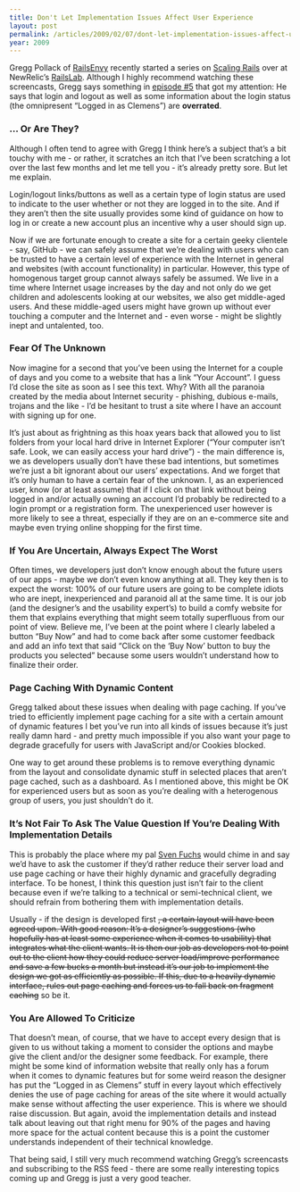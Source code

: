 ```yaml
---
title: Don't Let Implementation Issues Affect User Experience
layout: post
permalink: /articles/2009/02/07/dont-let-implementation-issues-affect-user-experience
year: 2009
---
```


Gregg Pollack of [RailsEnvy](http://railsenvy.com) recently started a
series on [Scaling Rails](http://railslab.newrelic.com/scaling-rails)
over at NewRelic’s [RailsLab](http://railslab.newrelic.com). Although I
highly recommend watching these screencasts, Gregg says something in
[episode
\#5](http://railslab.newrelic.com/2009/02/05/episode-5-advanced-page-caching)
that got my attention: He says that login and logout as well as some
information about the login status (the omnipresent “Logged in as
Clemens”) are **overrated**.

### … Or Are They?

Although I often tend to agree with Gregg I think here’s a subject
that’s a bit touchy with me - or rather, it scratches an itch that I’ve
been scratching a lot over the last few months and let me tell you -
it’s already pretty sore. But let me explain.

Login/logout links/buttons as well as a certain type of login status are
used to indicate to the user whether or not they are logged in to the
site. And if they aren’t then the site usually provides some kind of
guidance on how to log in or create a new account plus an incentive why
a user should sign up.

Now if we are fortunate enough to create a site for a certain geeky
clientele - say, GitHub - we can safely assume that we’re dealing with
users who can be trusted to have a certain level of experience with the
Internet in general and websites (with account functionality) in
particular. However, this type of homogenous target group cannot always
safely be assumed. We live in a time where Internet usage increases by
the day and not only do we get children and adolescents looking at our
websites, we also get middle-aged users. And these middle-aged users
might have grown up without ever touching a computer and the Internet
and - even worse - might be slightly inept and untalented, too.

### Fear Of The Unknown

Now imagine for a second that you’ve been using the Internet for a
couple of days and you come to a website that has a link “Your Account”.
I guess I’d close the site as soon as I see this text. Why? With all the
paranoia created by the media about Internet security - phishing,
dubious e-mails, trojans and the like - I’d be hesitant to trust a site
where I have an account with signing up for one.

It’s just about as frightning as this hoax years back that allowed you
to list folders from your local hard drive in Internet Explorer (“Your
computer isn’t safe. Look, we can easily access your hard drive”) - the
main difference is, we as developers usually don’t have these bad
intentions, but sometimes we’re just a bit ignorant about our users’
expectations. And we forget that it’s only human to have a certain fear
of the unknown. I, as an experienced user, know (or at least assume)
that if I click on that link without being logged in and/or actually
owning an account I’d probably be redirected to a login prompt or a
registration form. The unexperienced user however is more likely to see
a threat, especially if they are on an e-commerce site and maybe even
trying online shopping for the first time.

### If You Are Uncertain, Always Expect The Worst

Often times, we developers just don’t know enough about the future users
of our apps - maybe we don’t even know anything at all. They key then is
to expect the worst: 100% of our future users are going to be complete
idiots who are inept, inexperienced and paranoid all at the same time.
It is our job (and the designer’s and the usability expert’s) to build a
comfy website for them that explains everything that might seem totally
superfluous from our point of view. Believe me, I’ve been at the point
where I clearly labeled a button “Buy Now” and had to come back after
some customer feedback and add an info text that said “Click on the ‘Buy
Now’ button to buy the products you selected” because some users
wouldn’t understand how to finalize their order.

### Page Caching With Dynamic Content

Gregg talked about these issues when dealing with page caching. If
you’ve tried to efficiently implement page caching for a site with a
certain amount of dynamic features I bet you’ve run into all kinds of
issues because it’s just really damn hard - and pretty much impossible
if you also want your page to degrade gracefully for users with
JavaScript and/or Cookies blocked.

One way to get around these problems is to remove everything dynamic
from the layout and consolidate dynamic stuff in selected places that
aren’t page cached, such as a dashboard. As I mentioned above, this
might be OK for experienced users but as soon as you’re dealing with a
heterogenous group of users, you just shouldn’t do it.

### It’s Not Fair To Ask The Value Question If You’re Dealing With Implementation Details

This is probably the place where my pal [Sven
Fuchs](http://www.artweb-design.de) would chime in and say we’d have to
ask the customer if they’d rather reduce their server load and use page
caching or have their highly dynamic and gracefully degrading interface.
To be honest, I think this question just isn’t fair to the client
because even if we’re talking to a technical or semi-technical client,
we should refrain from bothering them with implementation details.

Usually - if the design is developed first ~~, a certain layout will
have been agreed upon. With good reason: It’s a designer’s suggestions
(who hopefully has at least some experience when it comes to usability)
that integrates what the client wants. It is then our job as developers
not to point out to the client how they could reduce server load/improve
performance and save a few bucks a month but instead it’s our job to
implement the design we got as efficiently as possible. If this, due to
a heavily dynamic interface, rules out page caching and forces us to
fall back on fragment caching~~ so be it.

### You Are Allowed To Criticize

That doesn’t mean, of course, that we have to accept every design that
is given to us without taking a moment to consider the options and maybe
give the client and/or the designer some feedback. For example, there
might be some kind of information website that really only has a forum
when it comes to dynamic features but for some weird reason the designer
has put the “Logged in as Clemens” stuff in every layout which
effectively denies the use of page caching for areas of the site where
it would actually make sense without affecting the user experience. This
is where we should raise discussion. But again, avoid the implementation
details and instead talk about leaving out that right menu for 90% of
the pages and having more space for the actual content because this is a
point the customer understands independent of their technical knowledge.

That being said, I still very much recommend watching Gregg’s
screencasts and subscribing to the RSS feed - there are some really
interesting topics coming up and Gregg is just a very good teacher.
